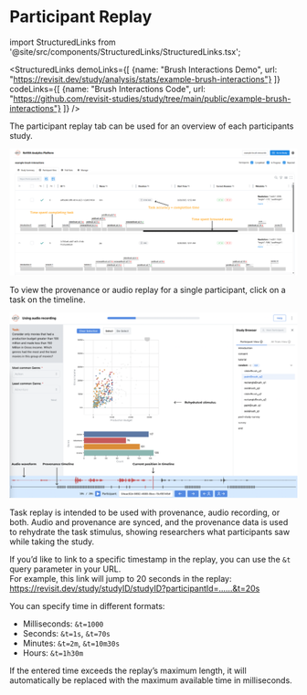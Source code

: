 # Participant Replay

import StructuredLinks from '@site/src/components/StructuredLinks/StructuredLinks.tsx';

<StructuredLinks
    demoLinks={[
        {name: "Brush Interactions Demo", url: "https://revisit.dev/study/analysis/stats/example-brush-interactions"}
    ]}
    codeLinks={[
        {name: "Brush Interactions Code", url: "https://github.com/revisit-studies/study/tree/main/public/example-brush-interactions"}
    ]}
/>

The participant replay tab can be used for an overview of each participants study. 

![Participant Replay](./img/participant-replay.png)

To view the provenance or audio replay for a single participant, click on a task on the timeline. 

![Single Replay](./img/participant-replay-single.png)

Task replay is intended to be used with provenance, audio recording, or both. Audio and provenance are synced, and the provenance data is used to rehydrate the task stimulus, showing researchers what participants saw while taking the study. 

If you’d like to link to a specific timestamp in the replay, you can use the `&t` query parameter in your URL.  
For example, this link will jump to 20 seconds in the replay: https://revisit.dev/study/studyID/studyID?participantId=......&t=20s  

You can specify time in different formats:  
- Milliseconds: `&t=1000`  
- Seconds: `&t=1s`, `&t=70s`  
- Minutes: `&t=2m`, `&t=10m30s`  
- Hours: `&t=1h30m`  

If the entered time exceeds the replay’s maximum length, it will automatically be replaced with the maximum available time in milliseconds.
